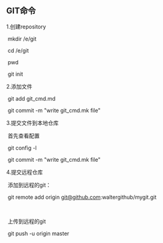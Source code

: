 ## GIT命令

1.创建repository

​	mkdir /e/git

​	cd /e/git

​	pwd

​	git init

2.添加文件

​	git add git_cmd.md

​	git commit -m "write git_cmd.mk file"

3.提交文件到本地仓库

​	首先查看配置

​	git config -l

​	git commit -m "write git_cmd.mk file"

4.提交远程仓库

​	添加到远程的git：

​	git remote add origin git@github.com:waltergithub/mygit.git

​	

​	上传到远程的git

​       git push -u origin master	

